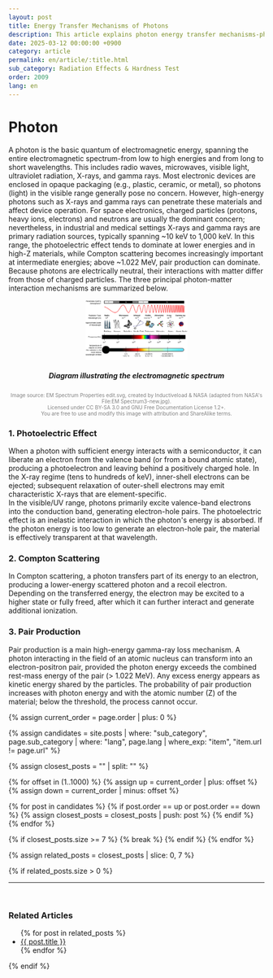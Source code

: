 ```yaml
---
layout: post
title: Energy Transfer Mechanisms of Photons
description: This article explains photon energy transfer mechanisms-photoelectric effect, Compton scattering, and pair production-and their physical impact on semiconductors. It also discusses high-energy photon interactions and the electromagnetic spectrum.
date: 2025-03-12 00:00:00 +0900
category: article
permalink: en/article/:title.html
sub_category: Radiation Effects & Hardness Test
order: 2009
lang: en
---
```


# Photon

A photon is the basic quantum of electromagnetic energy, spanning the entire electromagnetic spectrum-from low to high energies and from long to short wavelengths. This includes radio waves, microwaves, visible light, ultraviolet radiation, X-rays, and gamma rays.
Most electronic devices are enclosed in opaque packaging (e.g., plastic, ceramic, or metal), so photons (light) in the visible range generally pose no concern. However, high-energy photons such as X-rays and gamma rays can penetrate these materials and affect device operation.
For space electronics, charged particles (protons, heavy ions, electrons) and neutrons are usually the dominant concern; nevertheless, in industrial and medical settings X-rays and gamma rays are primary radiation sources, typically spanning ~10 keV to 1,000 keV. 
In this range, the photoelectric effect tends to dominate at lower energies and in high-Z materials, while Compton scattering becomes increasingly important at intermediate energies; above ~1.022 MeV, pair production can dominate.
Because photons are electrically neutral, their interactions with matter differ from those of charged particles. The three principal photon-matter interaction mechanisms are summarized below.

<p align="center"> 
  <img src="/assets/Articles/선스펙트럼.webp" alt="Diagram illustrating the electromagnetic spectrum" style="width: 40%;">
</p>

<div align="center">
<h5>Diagram illustrating the electromagnetic spectrum</h5>
</div>
<div align="center" style="font-size: 10px; color: gray;">
  Image source: EM Spectrum Properties edit.svg, created by Inductiveload & NASA (adapted from NASA's File:EM Spectrum3-new.jpg).<br>
  Licensed under CC BY-SA 3.0 and GNU Free Documentation License 1.2+.<br>
  You are free to use and modify this image with attribution and ShareAlike terms.
</div>

### 1. Photoelectric Effect

When a photon with sufficient energy interacts with a semiconductor, it can liberate an electron from the valence band (or from a bound atomic state), producing a photoelectron and leaving behind a positively charged hole.
In the X-ray regime (tens to hundreds of keV), inner-shell electrons can be ejected; subsequent relaxation of outer-shell electrons may emit characteristic X-rays that are element-specific. <br>
In the visible/UV range, photons primarily excite valence-band electrons into the conduction band, generating electron-hole pairs.
The photoelectric effect is an inelastic interaction in which the photon's energy is absorbed. If the photon energy is too low to generate an electron-hole pair, the material is effectively transparent at that wavelength.

### 2. Compton Scattering

In Compton scattering, a photon transfers part of its energy to an electron, producing a lower-energy scattered photon and a recoil electron. Depending on the transferred energy, the electron may be excited to a higher state or fully freed, after which it can further interact and generate additional ionization.

### 3. Pair Production

Pair production is a main high-energy gamma-ray loss mechanism. A photon interacting in the field of an atomic nucleus can transform into an electron-positron pair, provided the photon energy exceeds the combined rest-mass energy of the pair (> 1.022 MeV). Any excess energy appears as kinetic energy shared by the particles.
The probability of pair production increases with photon energy and with the atomic number (Z) of the material; below the threshold, the process cannot occur.


<!-- 관련 글 자동화 -->
{% assign current_order = page.order | plus: 0 %}

{% assign candidates = site.posts 
  | where: "sub_category", page.sub_category 
  | where: "lang", page.lang 
  | where_exp: "item", "item.url != page.url" 
%}

{% assign closest_posts = "" | split: "" %}

{% for offset in (1..1000) %}
  {% assign up = current_order | plus: offset %}
  {% assign down = current_order | minus: offset %}

  {% for post in candidates %}
    {% if post.order == up or post.order == down %}
      {% assign closest_posts = closest_posts | push: post %}
    {% endif %}
  {% endfor %}

  {% if closest_posts.size >= 7 %}
    {% break %}
  {% endif %}
{% endfor %}

{% assign related_posts = closest_posts | slice: 0, 7 %}

{% if related_posts.size > 0 %}
  <hr>
  <br>
  <h3>Related Articles</h3>
  <ul>
    {% for post in related_posts %}
      <li><a href="{{ post.url }}">{{ post.title }}</a></li>
    {% endfor %}
  </ul>
{% endif %}
